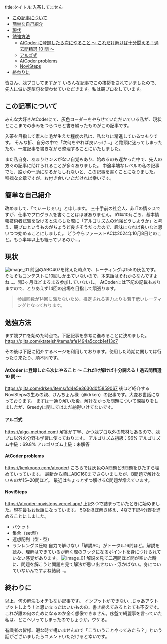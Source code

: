 title:タイトル:入茶してません

- [この記事について](#この記事について)
- [簡単な自己紹介](#簡単な自己紹介)
- [現状](#現状)
- [勉強方法](#勉強方法)
    - [AtCoder に登録したら次にやること ～ これだけ解けば十分闘える！過去問精選 10 問 ～](#atcoder-に登録したら次にやること--これだけ解けば十分闘える過去問精選-10-問-)
    - [アルゴ式](#アルゴ式)
    - [AtCoder problems](#atcoder-problems)
    - [NoviSteps](#novisteps)
- [終わりに](#終わりに)


皆さん、競プロしてますか？
いろんな記事でこの挨拶をされていましたので、先人に倣い定型句を使わせていただきます。私は競プロをしています。

## この記事について
みんな大好きAtCoderにて、灰色コーダーをやらせていただいている私が、現状とここまでの歩みをつらつらと書き綴ったものがこの記事です。

入茶を目指して素人に毛が生えた程度の私は、私なりに精進しているつもりです。
そんな折、自分の中で「次何をやれば良いっけ…」と路頭に迷ってしまったため、一度記事を書きながら整理することにいたしました。

また私自身、あまりセンスがない自覚もあり、始めるのも遅かった中で、先人の方々の記事に助けられることが多々ありました。
中途半端なレベルの私の記事でも、誰かの一助になるかもしれないと、この記事を書くことになりました。
稚拙な文章ですが、お付き合いいただければ幸いです。

## 簡単な自己紹介
改めまして、「てぃーじぇい」と申します。
三十手前の社会人、非ITの情シスですが、仕事でプログラムを書くことはほぼありません。
昨年10月ごろ、基本情報技術者試験を受けると決心した際に「アルゴリズムの勉強どうしようか」と考え、競プロというものがちょうど良さそうだったので、趣味になれば良いなと思いつつ始めることにしました。
どうやらファーストACは2024年10月8日とのこと。もう半年以上も経っているのか…。
  
## 現状
![image_01](file:///Users/ryosuketajima/Library/Mobile%20Documents//iCloud~md~obsidian/Documents/tj_trunk_ic/Article/image/Qiita_draft_20250527_01.png)
前回のABC407を終えた時点で、レーティングは155の灰色です。そもそもコンテストに10回しか出ていないので、本来話はそれからなんですよね…。間3ヶ月ほどまるまる参加していないし。
AtCoderには下記の記載もありますので、とりあえず14回の出場を目指して頑張ります。

> 参加回数が14回に満たないため、推定される実力よりも若干低いレーティングとなっております。

## 勉強方法
まず競プロを始めた時点で。下記記事を参考に進めることに決めました。
https://qiita.com/ktateish/items/afe1494a5cccb1ef13c7

その後は下記に紹介するページを利用しております。使用した時期に関しては行ったり来たり、順不同です。

#### AtCoder に登録したら次にやること ～ これだけ解けば十分闘える！過去問精選 10 問 ～
https://qiita.com/drken/items/fd4e5e3630d0f5859067
後ほど紹介するNoviStepsの生みの親、けんちょん様（@drken）の記事です。大変お世話になっております。
まずは一通り解いた後、解けなかった問題について深掘りをしましたが、Greedyに関してはまだ納得いけてないです。

#### アルゴ式
https://algo-method.com/
解答が丁寧、かつ競プロ以外の教材もあるので、競プロ以外の分野も学習に使っております。
アルゴリズム初級：96%
アルゴリズム中級：69.8%
アルゴリズム上級：未解答

#### AtCoder problems
https://kenkoooo.com/atcoder/
こちらでは灰色のA問題とB問題をひたすら埋めていっています。
最新から順にABC160までさらいましたが、B問題で解けないものが15~20問ほど。
最近はちょっとずつ解けるC問題が増えています。

#### NoviSteps
https://atcoder-novisteps.vercel.app/
上記3つで詰まっていたときに始めました。現在最もお世話になっています。
5Qをほぼ解き終え、4Qで下記4分野を進めることにしました。
- バケット
- 集合（set型）
- 連想配列（型・型）
- ランレングス圧縮
自力で解けない「解説AC」がトータル16問ほど。解説を読み、理解はできているが解く際のフックになるポイントを身につけられていない感覚があります。
![image_01](file:///Users/ryosuketajima/Library/Mobile%20Documents//iCloud~md~obsidian/Documents/tj_trunk_ic/Article/image/Qiita_draft_20250527_02.png)
解説を見て二週間ほど間が空いた時に、問題を解こうと問題を見て解法が思い出せない・浮かばない。身についていないんですよね結局…。

## 終わりに
以上、何の解決もオチもない記事です。
インプットができない…じゃあアウトプットしよう！と思い立ったはいいものの、書き終えてみるととても不安です。これが誰の何のためになるのか全く想像できません。序盤で綺麗事を言っていた私は、どこへいってしまったのでしょうか。ウケる。

有識者の皆様、暇な時で構いませんので「こういうことやってみたら？」という話がございましたらコメントいただけると幸いです。